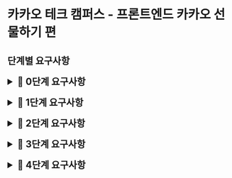# 카카오 테크 캠퍼스 - 프론트엔드 카카오 선물하기 편

## 단계별 요구사항

<details>
<summary style="font-size:150%"><b>📝 0단계 요구사항</b></summary>
<div markdown="1">

- [ ] 미션은 상품 주문하기 저장소를 포크하고 클론하는 것으로 시작한다.
- [ ] 온라인 코드 리뷰 요청 1단계 문서를 참고하여 실습 환경을 구축한다.
1. 미션 시작 버튼을 클릭하여 미션을 시작한다.
2. 저장소에 GitHub 사용자 이름으로 브랜치가 생성되었는지 확인한다.
3. 저장소를 내 계정으로 포크한다.
- [ ] 기능을 구현하기 전 README.md에 구현할 기능 목록을 정리해 추가한다.
- [ ] Git의 커밋 단위는 앞 단계에서 README.md에 정리한 기능 목록 단위로 추가한다.
  - [ ] AngularJS Git Commit Message Conventions을 참고해 커밋 메시지를 작성한다.

</div>
</details>

<br />

<details>
<summary style="font-size:150%"><b>📝 1단계 요구사항</b></summary>
<div markdown="1">

- [ ] 결과 링크를 참고하여 상세 페이지 및 상품 결제 페이지의 UI를 구현한다.
- [ ] 이 과정에서 UI를 chakra-ui 사용해서 구현한다. (단, 직접 구현해도 무방하나 다른 UI 라이브러리 사용은 금지)
- [ ] 이번 과제는 Form을 다루는 것이 중점이기 때문에 UI 구현에 어려움을 겪는다면 임의로 변경해도 됨
- [ ] 상세 페이지에서 첨부된 oas.yaml 파일의 `/api/v1/products/{productId}/detail`, `/api/v1/products/{productId}/options`를 참고하여 API를 구현한다.
- [ ] 없는 상품의 경우 메인 페이지로 연결되도록 한다.
- [ ] 나에게 선물하기 버튼 클릭 시 로그인이 되어있지 않다면 로그인 페이지로 이동한다.
- [ ] React Hook Form 등의 라이브러리를 사용하지 않으며 React의 form, ref, state만 사용하여 구현한다.

</div>
</details>

<br />

<details>
<summary style="font-size:150%"><b>📝 2단계 요구사항</b></summary>
<div markdown="1">

- [ ] 결제 페이지의 Form을 validation 해요. (4주차 미션 결과물 참고)
- [ ] 카드 메시지를 입력하지 않으면 메시지를 입력하라고 안내해요.
카드 메시지가 100글자가 넘어가면 100자 이내로 입력하라고 안내해요.
- [ ] 현금 영수증 checkbox 클릭 시 현금영수증 번호가 입력되었는지 확인해요.
- [ ] 현금 영수증 입력은 숫자만 입력하도록 안내해요.

</div>
</details>

<br />

<details>
<summary style="font-size:150%"><b>📝 3단계 요구사항</b></summary>
<div markdown="1">

- [ ] 기존에 만든 form / input을 react-hook-form으로 변경해요.
- [ ] validate 또한 react-hook-form 기능을 적극적으로 활용해요. (이 과정에서 zod를 사용해도 좋아요.)

</div>
</details>

<br />

<details>
<summary style="font-size:150%"><b>📝 4단계 요구사항</b></summary>
<div markdown="1">

## 4주차 질문
### 질문 1. 제어 컴포넌트와 비제어 컴포넌트의 차이가 무엇이고 제어 컴포넌트로 Form을 만들어야 하는 경우가 있다면 어떤 경우인지 예시와 함께 설명해주세요.

### 질문 2. input type의 종류와 각각 어떤 특징을 가지고 있는지 설명해 주세요.

### 질문 3. label tag는 어떤 역할을 하며 label로 input field를 감싸면 어떻게 동작하는지 설명해 주세요.

</div>
</details>